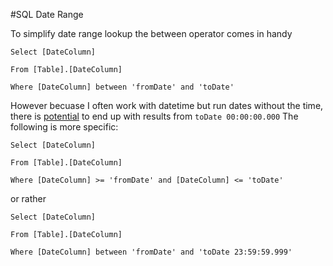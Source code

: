 #SQL Date Range

To simplify date range lookup the between operator comes in handy

```
Select [DateColumn]

From [Table].[DateColumn]

Where [DateColumn] between 'fromDate' and 'toDate'
```

However becuase I often work with datetime but run dates without the time, there is [potential](http://stackoverflow.com/questions/5125076/sql-query-to-select-dates-between-two-dates) to end up with results from ```toDate 00:00:00.000```
The following is more specific:

```
Select [DateColumn]

From [Table].[DateColumn]

Where [DateColumn] >= 'fromDate' and [DateColumn] <= 'toDate'
```

or rather

```
Select [DateColumn]

From [Table].[DateColumn]

Where [DateColumn] between 'fromDate' and 'toDate 23:59:59.999'
```